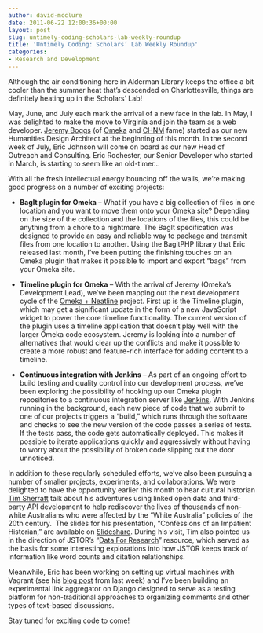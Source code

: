 ```yaml
---
author: david-mcclure
date: 2011-06-22 12:00:36+00:00
layout: post
slug: untimely-coding-scholars-lab-weekly-roundup
title: 'Untimely Coding: Scholars’ Lab Weekly Roundup'
categories:
- Research and Development
---
```


Although the air conditioning here in Alderman Library keeps the office a bit cooler than the summer heat that’s descended on Charlottesville, things are definitely heating up in the Scholars’ Lab!

May, June, and July each mark the arrival of a new face in the lab.  In May, I was delighted to make the move to Virginia and join the team as a web developer.  [Jeremy Boggs](http://clioweb.org/) (of [Omeka](http://omeka.org/about/staff/) and [CHNM](http://chnm.gmu.edu/) fame) started as our new Humanities Design Architect at the beginning of this month. In the second week of July, Eric Johnson will come on board as our new Head of Outreach and Consulting. Eric Rochester, our Senior Developer who started in March, is starting to seem like an old-timer…

With all the fresh intellectual energy bouncing off the walls, we’re making good progress on a number of exciting projects:




  * **BagIt plugin for Omeka** – What if you have a big collection of files in one location and you want to move them onto your Omeka site?  Depending on the size of the collection and the locations of the files, this could be anything from a chore to a nightmare.  The BagIt specification was designed to provide an easy and reliable way to package and transmit files from one location to another.  Using the BagitPHP library that Eric released last month, I’ve been putting the finishing touches on an Omeka plugin that makes it possible to import and export “bags” from your Omeka site.




  * **Timeline plugin for Omeka** – With the arrival of Jeremy (Omeka’s Development Lead), we’ve been mapping out the next development cycle of the [Omeka + Neatline](http://neatline.org/) project.  First up is the Timeline plugin, which may get a significant update in the form of a new JavaScript widget to power the core timeline functionality.  The current version of the plugin uses a timeline application that doesn’t play well with the larger Omeka code ecosystem.  Jeremy is looking into a number of alternatives that would clear up the conflicts and make it possible to create a more robust and feature-rich interface for adding content to a timeline.




  * **Continuous integration with Jenkins** – As part of an ongoing effort to build testing and quality control into our development process, we’ve been exploring the possibility of hooking up our Omeka plugin repositories to a continuous integration server like [Jenkins](http://jenkins-ci.org/).  With Jenkins running in the background, each new piece of code that we submit to one of our projects triggers a “build,” which runs through the software and checks to see the new version of the code passes a series of tests.  If the tests pass, the code gets automatically deployed.  This makes it possible to iterate applications quickly and aggressively without having to worry about the possibility of broken code slipping out the door unnoticed.


In addition to these regularly scheduled efforts, we’ve also been pursuing a number of smaller projects, experiments, and collaborations.  We were delighted to have the opportunity earlier this month to hear cultural historian [Tim Sherratt](http://wraggelabs.com/) talk about his adventures using linked open data and third-party API development to help rediscover the lives of thousands of non-white Australians who were affected by the “White Australia” policies of the 20th century.  The slides for his presentation, “Confessions of an Impatient Historian,” are available on [Slideshare](http://www.slideshare.net/wragge/confessionspdf).  During his visit, Tim also pointed us in the direction of JSTOR’s “[Data For Research](http://dfr.jstor.org/)” resource, which served as the basis for some interesting explorations into how JSTOR keeps track of information like word counts and citation relationships.

Meanwhile, Eric has been working on setting up virtual machines with Vagrant (see his [blog post](/2011/06/17/omeka-development-with-vagrant/) from last week) and I’ve been building an experimental link aggregator on Django designed to serve as a testing platform for non-traditional approaches to organizing comments and other types of text-based discussions.

Stay tuned for exciting code to come!
